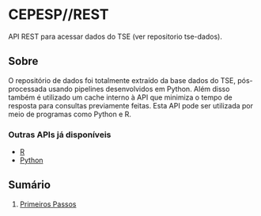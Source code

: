 # CEPESP//REST
API REST para acessar dados do TSE (ver repositorio tse-dados).

## Sobre
O repositório de dados foi totalmente extraído da base dados do TSE, pós-processada usando pipelines desenvolvidos em Python. Além disso também é utilizado um cache interno à API que minimiza o tempo de resposta para consultas previamente feitas. Esta API pode ser utilizada por meio de programas como Python e R.

### Outras APIs já disponíveis
- [R](http://github.com/Cepesp-Fgv/cepesp-r)
- [Python](http://github.com/Cepesp-Fgv/cepesp-python)

## Sumário
1. [Primeiros Passos](01_PrimeirosPassos.md)
